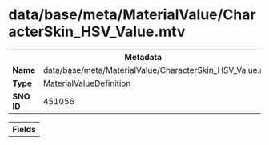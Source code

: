 <h1>data/base/meta/MaterialValue/CharacterSkin_HSV_Value.mtv</h1><table><tr><th colspan="100%">Metadata</th></tr><tr><td><b>Name</b></td><td>data/base/meta/MaterialValue/CharacterSkin_HSV_Value.mtv</td></tr><tr><td><b>Type</b></td><td>MaterialValueDefinition</td></tr><tr><td><b>SNO ID</b></td><td>451056</td></tr></table>

<table><tr><th colspan="100%">Fields</th></tr></table>

